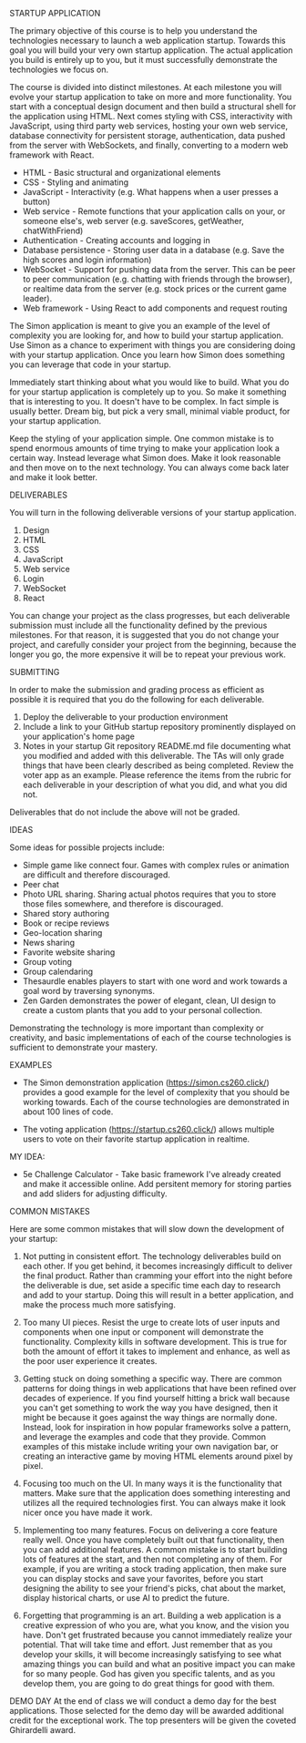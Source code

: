 STARTUP APPLICATION

The primary objective of this course is to help you understand the technologies necessary to launch a web application startup. Towards this goal you will build your very own startup application. The actual application you build is entirely up to you, but it must successfully demonstrate the technologies we focus on.

The course is divided into distinct milestones. At each milestone you will evolve your startup application to take on more and more functionality. You start with a conceptual design document and then build a structural shell for the application using HTML. Next comes styling with CSS, interactivity with JavaScript, using third party web services, hosting your own web service, database connectivity for persistent storage, authentication, data pushed from the server with WebSockets, and finally, converting to a modern web framework with React.

* HTML - Basic structural and organizational elements
* CSS - Styling and animating
* JavaScript - Interactivity (e.g. What happens when a user presses a button)
* Web service - Remote functions that your application calls on your, or someone else's, web server (e.g. saveScores, getWeather, chatWithFriend)
* Authentication - Creating accounts and logging in
* Database persistence - Storing user data in a database (e.g. Save the high scores and login information)
* WebSocket - Support for pushing data from the server. This can be peer to peer communication (e.g. chatting with friends through the browser), or realtime data from the server (e.g. stock prices or the current game leader).
* Web framework - Using React to add components and request routing

The Simon application is meant to give you an example of the level of complexity you are looking for, and how to build your startup application. Use Simon as a chance to experiment with things you are considering doing with your startup application. Once you learn how Simon does something you can leverage that code in your startup.

Immediately start thinking about what you would like to build. What you do for your startup application is completely up to you. So make it something that is interesting to you. It doesn't have to be complex. In fact simple is usually better. Dream big, but pick a very small, minimal viable product, for your startup application.

Keep the styling of your application simple. One common mistake is to spend enormous amounts of time trying to make your application look a certain way. Instead leverage what Simon does. Make it look reasonable and then move on to the next technology. You can always come back later and make it look better.


DELIVERABLES

You will turn in the following deliverable versions of your startup application.

1. Design
2. HTML
3. CSS
4. JavaScript
5. Web service
6. Login
7. WebSocket
8. React

You can change your project as the class progresses, but each deliverable submission must include all the functionality defined by the previous milestones. For that reason, it is suggested that you do not change your project, and carefully consider your project from the beginning, because the longer you go, the more expensive it will be to repeat your previous work.


SUBMITTING

In order to make the submission and grading process as efficient as possible it is required that you do the following for each deliverable.

1. Deploy the deliverable to your production environment
2. Include a link to your GitHub startup repository prominently displayed on your application's home page
3. Notes in your startup Git repository README.md file documenting what you modified and added with this deliverable. The TAs will only grade things that have been clearly described as being completed. Review the voter app as an example. Please reference the items from the rubric for each deliverable in your description of what you did, and what you did not.

Deliverables that do not include the above will not be graded.


IDEAS

Some ideas for possible projects include:

* Simple game like connect four. Games with complex rules or animation are difficult and therefore discouraged.
* Peer chat
* Photo URL sharing. Sharing actual photos requires that you to store those files somewhere, and therefore is discouraged.
* Shared story authoring
* Book or recipe reviews
* Geo-location sharing
* News sharing
* Favorite website sharing
* Group voting
* Group calendaring
* Thesaurdle enables players to start with one word and work towards a goal word by traversing synonyms.
* Zen Garden demonstrates the power of elegant, clean, UI design to create a custom plants that you add to your personal collection.

Demonstrating the technology is more important than complexity or creativity, and basic implementations of each of the course technologies is sufficient to demonstrate your mastery.


EXAMPLES

* The Simon demonstration application (https://simon.cs260.click/) provides a good example for the level of complexity that you should be working towards. Each of the course technologies are demonstrated in about 100 lines of code.

* The voting application (https://startup.cs260.click/) allows multiple users to vote on their favorite startup application in realtime.


MY IDEA:
* 5e Challenge Calculator - Take basic framework I've already created and make it accessible online. Add persitent memory for storing parties and add sliders for adjusting difficulty.


COMMON MISTAKES

Here are some common mistakes that will slow down the development of your startup:

1. Not putting in consistent effort. The technology deliverables build on each other. If you get behind, it becomes increasingly difficult to deliver the final product. Rather than cramming your effort into the night before the deliverable is due, set aside a specific time each day to research and add to your startup. Doing this will result in a better application, and make the process much more satisfying.

2. Too many UI pieces. Resist the urge to create lots of user inputs and components when one input or component will demonstrate the functionality. Complexity kills in software development. This is true for both the amount of effort it takes to implement and enhance, as well as the poor user experience it creates.

3. Getting stuck on doing something a specific way. There are common patterns for doing things in web applications that have been refined over decades of experience. If you find yourself hitting a brick wall because you can't get something to work the way you have designed, then it might be because it goes against the way things are normally done. Instead, look for inspiration in how popular frameworks solve a pattern, and leverage the examples and code that they provide. Common examples of this mistake include writing your own navigation bar, or creating an interactive game by moving HTML elements around pixel by pixel.

4. Focusing too much on the UI. In many ways it is the functionality that matters. Make sure that the application does something interesting and utilizes all the required technologies first. You can always make it look nicer once you have made it work.

5. Implementing too many features. Focus on delivering a core feature really well. Once you have completely built out that functionality, then you can add additional features. A common mistake is to start building lots of features at the start, and then not completing any of them. For example, if you are writing a stock trading application, then make sure you can display stocks and save your favorites, before you start designing the ability to see your friend's picks, chat about the market, display historical charts, or use AI to predict the future.

6. Forgetting that programming is an art. Building a web application is a creative expression of who you are, what you know, and the vision you have. Don't get frustrated because you cannot immediately realize your potential. That will take time and effort. Just remember that as you develop your skills, it will become increasingly satisfying to see what amazing things you can build and what an positive impact you can make for so many people. God has given you specific talents, and as you develop them, you are going to do great things for good with them.


DEMO DAY
At the end of class we will conduct a demo day for the best applications. Those selected for the demo day will be awarded additional credit for the exceptional work. The top presenters will be given the coveted Ghirardelli award.